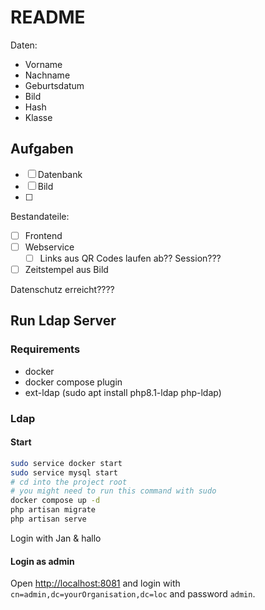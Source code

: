 # README

Daten:

- Vorname
- Nachname
- Geburtsdatum
- Bild
- Hash
- Klasse

## Aufgaben

- [ ] Datenbank
- [ ] Bild
- [ ] 

Bestandateile:

- [ ] Frontend
- [ ] Webservice
  - [ ] Links aus QR Codes laufen ab?? Session???
- [ ] Zeitstempel aus Bild

Datenschutz erreicht????

## Run Ldap Server

### Requirements

- docker
- docker compose plugin
- ext-ldap (sudo apt install php8.1-ldap php-ldap)

### Ldap

#### Start

```bash
sudo service docker start
sudo service mysql start
# cd into the project root
# you might need to run this command with sudo
docker compose up -d
php artisan migrate
php artisan serve
```

Login with Jan & hallo

#### Login as admin

Open <http://localhost:8081> and login with `cn=admin,dc=yourOrganisation,dc=loc` and password `admin`.
